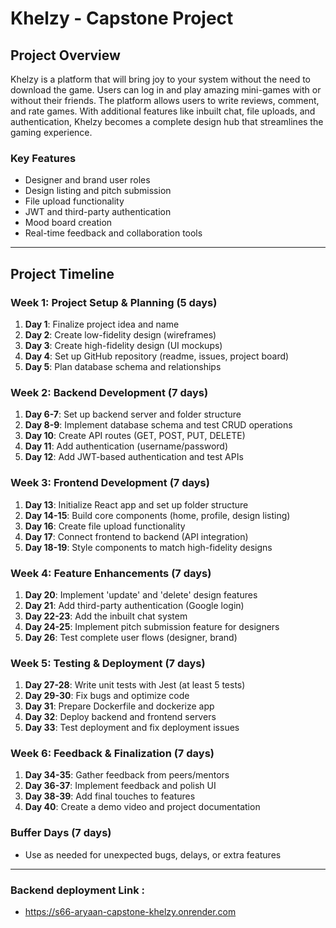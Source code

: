 # Khelzy - Capstone Project

## Project Overview
Khelzy is a platform that will bring joy to your system without the need to download the game. Users can log in and play amazing mini-games with or without their friends. The platform allows users to write reviews, comment, and rate games. With additional features like inbuilt chat, file uploads, and authentication, Khelzy becomes a complete design hub that streamlines the gaming experience.

### Key Features
* Designer and brand user roles
* Design listing and pitch submission
* File upload functionality
* JWT and third-party authentication
* Mood board creation
* Real-time feedback and collaboration tools

---

## Project Timeline

### Week 1: Project Setup & Planning (5 days)
1. **Day 1**: Finalize project idea and name
2. **Day 2**: Create low-fidelity design (wireframes)
3. **Day 3**: Create high-fidelity design (UI mockups)
4. **Day 4**: Set up GitHub repository (readme, issues, project board)
5. **Day 5**: Plan database schema and relationships

### Week 2: Backend Development (7 days)
1. **Day 6-7**: Set up backend server and folder structure
2. **Day 8-9**: Implement database schema and test CRUD operations
3. **Day 10**: Create API routes (GET, POST, PUT, DELETE)
4. **Day 11**: Add authentication (username/password)
5. **Day 12**: Add JWT-based authentication and test APIs

### Week 3: Frontend Development (7 days)
1. **Day 13**: Initialize React app and set up folder structure
2. **Day 14-15**: Build core components (home, profile, design listing)
3. **Day 16**: Create file upload functionality
4. **Day 17**: Connect frontend to backend (API integration)
5. **Day 18-19**: Style components to match high-fidelity designs

### Week 4: Feature Enhancements (7 days)
1. **Day 20**: Implement 'update' and 'delete' design features
2. **Day 21**: Add third-party authentication (Google login)
3. **Day 22-23**: Add the inbuilt chat system
4. **Day 24-25**: Implement pitch submission feature for designers
5. **Day 26**: Test complete user flows (designer, brand)

### Week 5: Testing & Deployment (7 days)
1. **Day 27-28**: Write unit tests with Jest (at least 5 tests)
2. **Day 29-30**: Fix bugs and optimize code
3. **Day 31**: Prepare Dockerfile and dockerize app
4. **Day 32**: Deploy backend and frontend servers
5. **Day 33**: Test deployment and fix deployment issues

### Week 6: Feedback & Finalization (7 days)
1. **Day 34-35**: Gather feedback from peers/mentors
2. **Day 36-37**: Implement feedback and polish UI
3. **Day 38-39**: Add final touches to features
4. **Day 40**: Create a demo video and project documentation

### Buffer Days (7 days)
* Use as needed for unexpected bugs, delays, or extra features

---

### Backend deployment Link : 

* https://s66-aryaan-capstone-khelzy.onrender.com